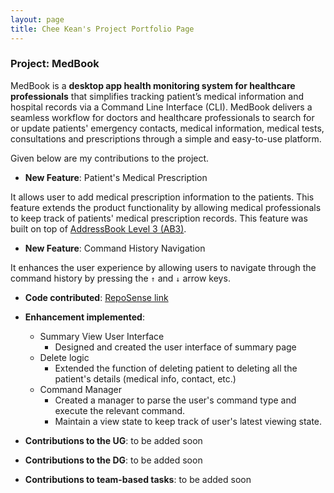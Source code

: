 ```yaml
---
layout: page
title: Chee Kean's Project Portfolio Page
---
```


### Project: MedBook

MedBook is a **desktop app health monitoring system for healthcare professionals** that simplifies tracking patient’s medical information and hospital records via a Command Line Interface (CLI). MedBook delivers a seamless workflow for doctors and healthcare professionals to search for or update patients' emergency contacts, medical information, medical tests, consultations and prescriptions through a simple and easy-to-use platform.

Given below are my contributions to the project.

* **New Feature**: Patient's Medical Prescription
  
It allows user to add medical prescription information to the patients. This feature 
extends the product functionality by allowing medical professionals to keep track of
patients' medical prescription records. This feature was built on top of [AddressBook Level 3 (AB3)](https://github.com/se-edu/addressbook-level3).



* **New Feature**: Command History Navigation

It enhances the user experience by allowing users to navigate through the command
history by pressing the `↑` and `↓` arrow keys.



* **Code contributed**: [RepoSense link](https://nus-cs2103-ay2122s2.github.io/tp-dashboard/?search=cheekean5848&breakdown=true)


* **Enhancement implemented**:

    * Summary View User Interface
        * Designed and created the user interface of summary page
    * Delete logic
        * Extended the function of deleting patient to deleting all the patient's details (medical info, contact, etc.)
    * Command Manager
        * Created a manager to parse the user's command type and execute the relevant command.
        * Maintain a view state to keep track of user's latest viewing state.
    

* **Contributions to the UG**: to be added soon

* **Contributions to the DG**: to be added soon

* **Contributions to team-based tasks**: to be added soon
